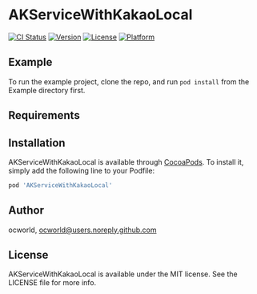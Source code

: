 # AKServiceWithKakaoLocal

[![CI Status](https://img.shields.io/travis/ocworld/AKServiceWithKakaoLocal.svg?style=flat)](https://travis-ci.org/ocworld/AKServiceWithKakaoLocal)
[![Version](https://img.shields.io/cocoapods/v/AKServiceWithKakaoLocal.svg?style=flat)](https://cocoapods.org/pods/AKServiceWithKakaoLocal)
[![License](https://img.shields.io/cocoapods/l/AKServiceWithKakaoLocal.svg?style=flat)](https://cocoapods.org/pods/AKServiceWithKakaoLocal)
[![Platform](https://img.shields.io/cocoapods/p/AKServiceWithKakaoLocal.svg?style=flat)](https://cocoapods.org/pods/AKServiceWithKakaoLocal)

## Example

To run the example project, clone the repo, and run `pod install` from the Example directory first.

## Requirements

## Installation

AKServiceWithKakaoLocal is available through [CocoaPods](https://cocoapods.org). To install
it, simply add the following line to your Podfile:

```ruby
pod 'AKServiceWithKakaoLocal'
```

## Author

ocworld, ocworld@users.noreply.github.com

## License

AKServiceWithKakaoLocal is available under the MIT license. See the LICENSE file for more info.
